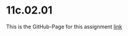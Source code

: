 # 11c.02.01

This is the GitHub-Page for this assignment [link](https://jean5572.github.io/11c.02.01/)
